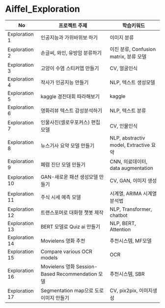 # Aiffel_Exploration
|No|프로젝트 주제|학습키워드|
|---|---|---|
|Exploration 1|인공지능과 가위바위보 하기|이미지 분류|
|Exploration 2|손글씨, 와인, 유방암 분류하기|이진 분류, Confusion matrix, 분류 모델|
|Exploration 3|고양이 수염 스티커앱 만들기|CV, 얼굴인식|
|Exploration 4|작사가 인공지능 만들기|NLP, 텍스트 생성모델|
|Exploration 5|kaggle 경진대회 따라해보기|kaggle|
|Exploration 6|영화리뷰 텍스트 감성분석하기|NLP, 텍스트 분류|
|Exploration 7|인물사진(셀로우포커스) 편집 모델|CV, 인물인식
|Exploration 8|뉴스기사 요약 모델 만들기|NLP, abstractiv model, Extractive 요약|
|Exploration 9|폐렴 진단 모델 만들기|CNN, 의료데이터, data augmentation|
|Exploration 10|GAN-새로운 패션 생성모델 만들기|CV, GAN, 이미지 생성|
|Exploration 11|주식 시세 예측 모델|시계열, ARIMA 시계열 분석법|
|Exploration 12|트랜스포머로 대화형 챗봇 제작|NLP, Transformer, chatbot|
|Exploration 13| BERT 모델로 Quiz ai 만들기|NLP, BERT,  Attention|
|Exploration 14|Movielens 영화 추천|추천시스템, MF모델|
|Exploration 15|Compare various OCR models|OCR
|Exploration 16|Movielens 영화 Session-Based Recommendation 모델|추천시스템, SBR
|Exploration 17|Segmentation map으로 도로 이미지 만들기|CV, pix2pix, 이미지생성|
